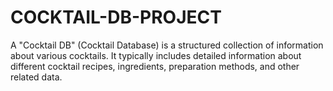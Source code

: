 # COCKTAIL-DB-PROJECT
A "Cocktail DB" (Cocktail Database) is a structured collection of information about various cocktails. It typically includes detailed information about different cocktail recipes, ingredients, preparation methods, and other related data.
